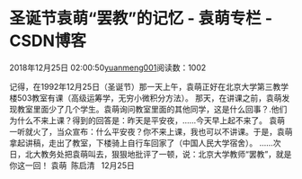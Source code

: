 
# 圣诞节袁萌“罢教”的记忆 - 袁萌专栏 - CSDN博客

2018年12月25日 02:00:50[yuanmeng001](https://me.csdn.net/yuanmeng001)阅读数：1002


记得，在1992年12月25日（圣诞节）那一天上午，袁萌正好在北京大学第三教学楼503教室有课（高级运筹学，无穷小微积分方法）。
那天，在讲课之前，袁萌发现教室里面少了几个学生。袁萌询问教室里面的其他同学，这是什么回事？.他们为什么不来上课？得到的回答是：昨天是平安夜，……今天早上起不来了。
袁萌一听就火了，当众宣布：什么平安夜？你不来上课，我也可以不讲课。于是，袁萌拿起讲稿，走出了教室，下楼骑上自行车回家了（中国人民大学宿舍）。
……次日，北大教务处把袁萌叫去，狠狠地批评了一顿，说：北京大学教师“罢教”，就是你这一回！
袁萌  陈启清   12月25日



